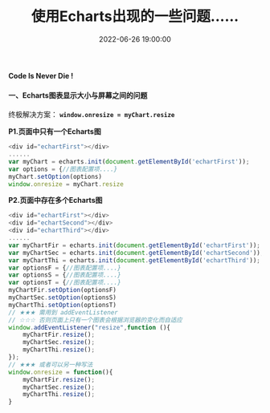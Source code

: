 ﻿---
title: 使用Echarts出现的一些问题......
type: 'tags'
categories: ['Web']
date: 2022-06-26 19:00:00

---

**Code Is Never Die !**

#### 一、Echarts图表显示大小与屏幕之间的问题

终极解决方案： **`window.onresize = myChart.resize`**

**P1.页面中只有一个Echarts图**

```javascript
<div id="echartFirst"></div>
......
var myChart = echarts.init(document.getElementById('echartFirst'));
var options = {//图表配置项....}
myChart.setOption(options)
window.onresize = myChart.resize
```
**P2.页面中存在多个Echarts图**

```javascript
<div id="echartFirst"></div>
<div id="echartSecond"></div>
<div id="echartThird"></div>
......
var myChartFir = echarts.init(document.getElementById('echartFirst'));
var myChartSec = echarts.init(document.getElementById('echartSecond'));
var myChartThi = echarts.init(document.getElementById('echartThird'));
var optionsF = {//图表配置项....}
var optionsS = {//图表配置项....}
var optionsT = {//图表配置项....}
myChartFir.setOption(optionsF)
myChartSec.setOption(optionsS)
myChartThi.setOption(optionsT)
// ★★★ 需用到 addEventListener
// ☆☆☆ 否则页面上只有一个图表会根据浏览器的变化而自适应
window.addEventListener("resize",function (){
    myChartFir.resize();
    myChartSec.resize();
    myChartThi.resize();
});
// ★★★ 或者可以另一种写法
window.onresize = function(){
    myChartFir.resize();
    myChartSec.resize();
    myChartThi.resize();
}
```
